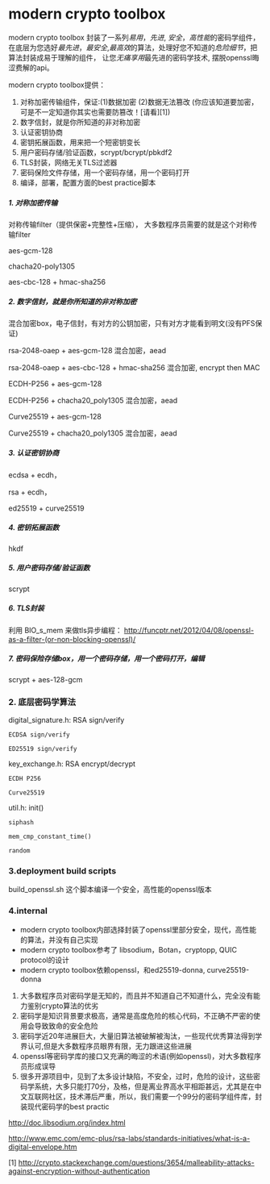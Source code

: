 # modern crypto toolbox
modern crypto toolbox 封装了一系列*易用*，*先进*, *安全*，*高性能*的密码学组件，
在底层为您选好*最先进*，*最安全*,*最高效*的算法，处理好您不知道的*危险细节*，把算法封装成易于理解的组件，
让您*无痛享用*最先进的密码学技术, 摆脱openssl晦涩费解的api。


modern crypto toolbox提供：

1.  对称加密传输组件，保证:(1)数据加密 (2)数据无法篡改 (你应该知道要加密，可是不一定知道你其实也需要防篡改！[请看][1])
2.  数字信封，就是你所知道的非对称加密
3.  认证密钥协商
4.  密钥拓展函数，用来把一个短密钥变长
5.  用户密码存储/验证函数，scrypt/bcrypt/pbkdf2
6.  TLS封装，网络无关TLS过滤器
7.  密码保险文件存储，用一个密码存储，用一个密码打开
7.  编译，部署，配置方面的best practice脚本


##### 1. 对称加密传输

对称传输filter（提供保密+完整性+压缩），
大多数程序员需要的就是这个对称传输filter

aes-gcm-128

chacha20-poly1305

aes-cbc-128 + hmac-sha256

##### 2.  数字信封，就是你所知道的非对称加密

混合加密box，电子信封，有对方的公钥加密，只有对方才能看到明文(没有PFS保证)

rsa-2048-oaep + aes-gcm-128 混合加密，aead

rsa-2048-oaep + aes-cbc-128 + hmac-sha256 混合加密, encrypt then MAC

ECDH-P256 + aes-gcm-128

ECDH-P256 + chacha20_poly1305 混合加密，aead

Curve25519 + aes-gcm-128

Curve25519 + chacha20_poly1305 混合加密，aead

##### 3.  认证密钥协商

ecdsa + ecdh，

rsa + ecdh，

ed25519 + curve25519

##### 4.  密钥拓展函数

hkdf

##### 5.  用户密码存储/验证函数

scrypt

##### 6.  TLS封装

利用 BIO\_s\_mem 来做tls异步编程： 
<http://funcptr.net/2012/04/08/openssl-as-a-filter-(or-non-blocking-openssl)/>
      

##### 7. 密码保险存储box，用一个密码存储，用一个密码打开，编辑

scrypt + aes-128-gcm



### 2. 底层密码学算法

digital\_signature.h:
    RSA sign/verify
    
    ECDSA sign/verify
    
    ED25519 sign/verify

key\_exchange.h:
    RSA encrypt/decrypt
    
    ECDH P256
    
    Curve25519

util.h:
    init()
    
    siphash
    
    mem_cmp_constant_time()
    
    random

### 3.deployment build scripts

build\_openssl.sh 这个脚本编译一个安全，高性能的openssl版本

### 4.internal

- modern crypto toolbox内部选择封装了openssl里部分安全，现代，高性能的算法，并没有自己实现
- modern crypto toolbox参考了 libsodium，Botan，cryptopp, QUIC protocol的设计
- modern crypto toolbox依赖openssl，和ed25519-donna, curve25519-donna

1.  大多数程序员对密码学是无知的，而且并不知道自己不知道什么，完全没有能力鉴别crypto算法的优劣
2.  密码学是知识背景要求极高，通常是高度危险的核心代码，不正确不严密的使用会导致致命的安全危险
4.  密码学近20年进展巨大，大量旧算法被破解被淘汰，一些现代优秀算法得到学界认可,但是大多数程序员眼界有限，无力跟进这些进展
5.  openssl等密码学库的接口又充满的晦涩的术语(例如openssl)，对大多数程序员形成误导
6.  很多开源项目中，见到了太多设计缺陷，不安全，过时，危险的设计，这些密码学系统，大多只能打70分，及格，但是离业界高水平相距甚远，尤其是在中文互联网社区，技术滞后严重，所以，我们需要一个99分的密码学组件库，封装现代密码学的best practic


<http://doc.libsodium.org/index.html>

<http://www.emc.com/emc-plus/rsa-labs/standards-initiatives/what-is-a-digital-envelope.htm>

[1] http://crypto.stackexchange.com/questions/3654/malleability-attacks-against-encryption-without-authentication
